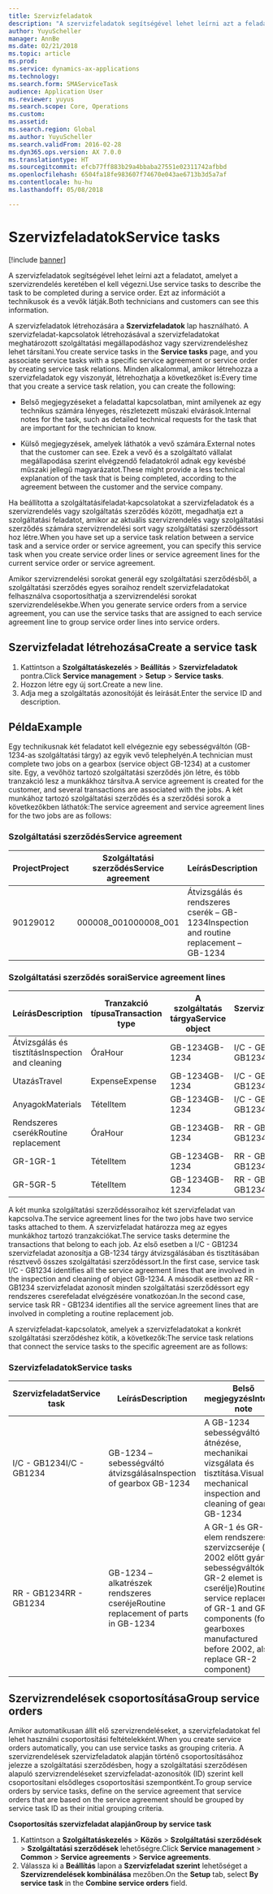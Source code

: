 ```yaml
---
title: Szervizfeladatok
description: "A szervizfeladatok segítségével lehet leírni azt a feladatot, amelyet a szervizrendelés keretében el kell végezni. Ezt az információt a technikusok és a vevők látják."
author: YuyuScheller
manager: AnnBe
ms.date: 02/21/2018
ms.topic: article
ms.prod: 
ms.service: dynamics-ax-applications
ms.technology: 
ms.search.form: SMAServiceTask
audience: Application User
ms.reviewer: yuyus
ms.search.scope: Core, Operations
ms.custom: 
ms.assetid: 
ms.search.region: Global
ms.author: YuyuScheller
ms.search.validFrom: 2016-02-28
ms.dyn365.ops.version: AX 7.0.0
ms.translationtype: HT
ms.sourcegitcommit: efcb77ff883b29a4bbaba27551e02311742afbbd
ms.openlocfilehash: 6504fa18fe983607f74670e043ae6713b3d5a7af
ms.contentlocale: hu-hu
ms.lasthandoff: 05/08/2018

---
```


# <a name="service-tasks"></a><span data-ttu-id="aea8c-104">Szervizfeladatok</span><span class="sxs-lookup"><span data-stu-id="aea8c-104">Service tasks</span></span>  

[!include [banner](../includes/banner.md)]

<span data-ttu-id="aea8c-105">A szervizfeladatok segítségével lehet leírni azt a feladatot, amelyet a szervizrendelés keretében el kell végezni.</span><span class="sxs-lookup"><span data-stu-id="aea8c-105">Use service tasks to describe the task to be completed during a service order.</span></span>
<span data-ttu-id="aea8c-106">Ezt az információt a technikusok és a vevők látják.</span><span class="sxs-lookup"><span data-stu-id="aea8c-106">Both technicians and customers can see this information.</span></span>

<span data-ttu-id="aea8c-107">A szervizfeladatok létrehozására a **Szervizfeladatok** lap használható. A szervizfeladat-kapcsolatok létrehozásával a szervizfeladatokat meghatározott szolgáltatási megállapodáshoz vagy szervizrendeléshez lehet társítani.</span><span class="sxs-lookup"><span data-stu-id="aea8c-107">You create service tasks in the **Service tasks** page, and you associate service tasks with a specific service agreement or service order by creating service task relations.</span></span> <span data-ttu-id="aea8c-108">Minden alkalommal, amikor létrehozza a szervizfeladatok egy viszonyát, létrehozhatja a következőket is:</span><span class="sxs-lookup"><span data-stu-id="aea8c-108">Every time that you create a service task relation, you can create the following:</span></span>

-  <span data-ttu-id="aea8c-109">Belső megjegyzéseket a feladattal kapcsolatban, mint amilyenek az egy technikus számára lényeges, részletezett műszaki elvárások.</span><span class="sxs-lookup"><span data-stu-id="aea8c-109">Internal notes for the task, such as detailed technical requests for the task that are important for the technician to know.</span></span>

-  <span data-ttu-id="aea8c-110">Külső megjegyzések, amelyek láthatók a vevő számára.</span><span class="sxs-lookup"><span data-stu-id="aea8c-110">External notes that the customer can see.</span></span> <span data-ttu-id="aea8c-111">Ezek a vevő és a szolgáltató vállalat megállapodása szerint elvégzendő feladatokról adnak egy kevésbé műszaki jellegű magyarázatot.</span><span class="sxs-lookup"><span data-stu-id="aea8c-111">These might provide a less technical explanation of the task that is being completed, according to the agreement between the customer and the service company.</span></span>

<span data-ttu-id="aea8c-112">Ha beállította a szolgáltatásifeladat‑kapcsolatokat a szervizfeladatok és a szervizrendelés vagy szolgáltatás szerződés között, megadhatja ezt a szolgáltatási feladatot, amikor az aktuális szervizrendelés vagy szolgáltatási szerződés számára szervizrendelési sort vagy szolgáltatási szerződéssort hoz létre.</span><span class="sxs-lookup"><span data-stu-id="aea8c-112">When you have set up a service task relation between a service task and a service order or service agreement, you can specify this service task when you create service order lines or service agreement lines for the current service order or service agreement.</span></span>

<span data-ttu-id="aea8c-113">Amikor szervizrendelési sorokat generál egy szolgáltatási szerződésből, a szolgáltatási szerződés egyes soraihoz rendelt szervizfeladatokat felhasználva csoportosíthatja a szervizrendelési sorokat szervizrendelésekbe.</span><span class="sxs-lookup"><span data-stu-id="aea8c-113">When you generate service orders from a service agreement, you can use the service tasks that are assigned to each service agreement line to group service order lines into service orders.</span></span>

## <a name="create-a-service-task"></a><span data-ttu-id="aea8c-114">Szervizfeladat létrehozása</span><span class="sxs-lookup"><span data-stu-id="aea8c-114">Create a service task</span></span>

1. <span data-ttu-id="aea8c-115">Kattintson a **Szolgáltatáskezelés** \> **Beállítás** \> **Szervizfeladatok** pontra.</span><span class="sxs-lookup"><span data-stu-id="aea8c-115">Click **Service management** \> **Setup** \> **Service tasks**.</span></span>
2. <span data-ttu-id="aea8c-116">Hozzon létre egy új sort.</span><span class="sxs-lookup"><span data-stu-id="aea8c-116">Create a new line.</span></span>
3. <span data-ttu-id="aea8c-117">Adja meg a szolgáltatás azonosítóját és leírását.</span><span class="sxs-lookup"><span data-stu-id="aea8c-117">Enter the service ID and description.</span></span>

## <a name="example"></a><span data-ttu-id="aea8c-118">Példa</span><span class="sxs-lookup"><span data-stu-id="aea8c-118">Example</span></span>

<span data-ttu-id="aea8c-119">Egy technikusnak két feladatot kell elvégeznie egy sebességváltón (GB-1234-as szolgáltatási tárgy) az egyik vevő telephelyén.</span><span class="sxs-lookup"><span data-stu-id="aea8c-119">A technician must complete two jobs on a gearbox (service object GB-1234) at a customer site.</span></span> <span data-ttu-id="aea8c-120">Egy, a vevőhöz tartozó szolgáltatási szerződés jön létre, és több tranzakció lesz a munkákhoz társítva.</span><span class="sxs-lookup"><span data-stu-id="aea8c-120">A service agreement is created for the customer, and several transactions are associated with the jobs.</span></span> <span data-ttu-id="aea8c-121">A két munkához tartozó szolgáltatási szerződés és a szerződési sorok a következőkben láthatók:</span><span class="sxs-lookup"><span data-stu-id="aea8c-121">The service agreement and service agreement lines for the two jobs are as follows:</span></span>

### <a name="service-agreement"></a><span data-ttu-id="aea8c-122">Szolgáltatási szerződés</span><span class="sxs-lookup"><span data-stu-id="aea8c-122">Service agreement</span></span>

| <span data-ttu-id="aea8c-123">Project</span><span class="sxs-lookup"><span data-stu-id="aea8c-123">Project</span></span> | <span data-ttu-id="aea8c-124">Szolgáltatási szerződés</span><span class="sxs-lookup"><span data-stu-id="aea8c-124">Service agreement</span></span> | <span data-ttu-id="aea8c-125">Leírás</span><span class="sxs-lookup"><span data-stu-id="aea8c-125">Description</span></span>                                  | <span data-ttu-id="aea8c-126">Csoport</span><span class="sxs-lookup"><span data-stu-id="aea8c-126">Group</span></span>   |
|---------|-------------------|----------------------------------------------|---------|
| <span data-ttu-id="aea8c-127">9012</span><span class="sxs-lookup"><span data-stu-id="aea8c-127">9012</span></span>    | <span data-ttu-id="aea8c-128">000008\_001</span><span class="sxs-lookup"><span data-stu-id="aea8c-128">000008\_001</span></span>       | <span data-ttu-id="aea8c-129">Átvizsgálás és rendszeres cserék – GB-1234</span><span class="sxs-lookup"><span data-stu-id="aea8c-129">Inspection and routine replacement – GB-1234</span></span> | <span data-ttu-id="aea8c-130">Prémium</span><span class="sxs-lookup"><span data-stu-id="aea8c-130">Premium</span></span> |

### <a name="service-agreement-lines"></a><span data-ttu-id="aea8c-131">Szolgáltatási szerződés sorai</span><span class="sxs-lookup"><span data-stu-id="aea8c-131">Service agreement lines</span></span>

| <span data-ttu-id="aea8c-132">Leírás</span><span class="sxs-lookup"><span data-stu-id="aea8c-132">Description</span></span>             | <span data-ttu-id="aea8c-133">Tranzakció típusa</span><span class="sxs-lookup"><span data-stu-id="aea8c-133">Transaction type</span></span> | <span data-ttu-id="aea8c-134">A szolgáltatás tárgya</span><span class="sxs-lookup"><span data-stu-id="aea8c-134">Service object</span></span> | <span data-ttu-id="aea8c-135">Szervizfeladat</span><span class="sxs-lookup"><span data-stu-id="aea8c-135">Service task</span></span> |
|-------------------------|------------------|----------------|--------------|
| <span data-ttu-id="aea8c-136">Átvizsgálás és tisztítás</span><span class="sxs-lookup"><span data-stu-id="aea8c-136">Inspection and cleaning</span></span> | <span data-ttu-id="aea8c-137">Óra</span><span class="sxs-lookup"><span data-stu-id="aea8c-137">Hour</span></span>             | <span data-ttu-id="aea8c-138">GB-1234</span><span class="sxs-lookup"><span data-stu-id="aea8c-138">GB-1234</span></span>        | <span data-ttu-id="aea8c-139">I/C - GB1234</span><span class="sxs-lookup"><span data-stu-id="aea8c-139">I/C - GB1234</span></span> |
| <span data-ttu-id="aea8c-140">Utazás</span><span class="sxs-lookup"><span data-stu-id="aea8c-140">Travel</span></span>                  | <span data-ttu-id="aea8c-141">Expense</span><span class="sxs-lookup"><span data-stu-id="aea8c-141">Expense</span></span>          | <span data-ttu-id="aea8c-142">GB-1234</span><span class="sxs-lookup"><span data-stu-id="aea8c-142">GB-1234</span></span>        | <span data-ttu-id="aea8c-143">I/C - GB1234</span><span class="sxs-lookup"><span data-stu-id="aea8c-143">I/C - GB1234</span></span> |
| <span data-ttu-id="aea8c-144">Anyagok</span><span class="sxs-lookup"><span data-stu-id="aea8c-144">Materials</span></span>               | <span data-ttu-id="aea8c-145">Tétel</span><span class="sxs-lookup"><span data-stu-id="aea8c-145">Item</span></span>             | <span data-ttu-id="aea8c-146">GB-1234</span><span class="sxs-lookup"><span data-stu-id="aea8c-146">GB-1234</span></span>        | <span data-ttu-id="aea8c-147">I/C - GB1234</span><span class="sxs-lookup"><span data-stu-id="aea8c-147">I/C - GB1234</span></span> |
| <span data-ttu-id="aea8c-148">Rendszeres cserék</span><span class="sxs-lookup"><span data-stu-id="aea8c-148">Routine replacement</span></span>     | <span data-ttu-id="aea8c-149">Óra</span><span class="sxs-lookup"><span data-stu-id="aea8c-149">Hour</span></span>             | <span data-ttu-id="aea8c-150">GB-1234</span><span class="sxs-lookup"><span data-stu-id="aea8c-150">GB-1234</span></span>        | <span data-ttu-id="aea8c-151">RR - GB1234</span><span class="sxs-lookup"><span data-stu-id="aea8c-151">RR - GB1234</span></span>  |
| <span data-ttu-id="aea8c-152">GR-1</span><span class="sxs-lookup"><span data-stu-id="aea8c-152">GR-1</span></span>                    | <span data-ttu-id="aea8c-153">Tétel</span><span class="sxs-lookup"><span data-stu-id="aea8c-153">Item</span></span>             | <span data-ttu-id="aea8c-154">GB-1234</span><span class="sxs-lookup"><span data-stu-id="aea8c-154">GB-1234</span></span>        | <span data-ttu-id="aea8c-155">RR - GB1234</span><span class="sxs-lookup"><span data-stu-id="aea8c-155">RR - GB1234</span></span>  |
| <span data-ttu-id="aea8c-156">GR-5</span><span class="sxs-lookup"><span data-stu-id="aea8c-156">GR-5</span></span>                    | <span data-ttu-id="aea8c-157">Tétel</span><span class="sxs-lookup"><span data-stu-id="aea8c-157">Item</span></span>             | <span data-ttu-id="aea8c-158">GB-1234</span><span class="sxs-lookup"><span data-stu-id="aea8c-158">GB-1234</span></span>        | <span data-ttu-id="aea8c-159">RR - GB1234</span><span class="sxs-lookup"><span data-stu-id="aea8c-159">RR - GB1234</span></span>  |

<span data-ttu-id="aea8c-160">A két munka szolgáltatási szerződéssoraihoz két szervizfeladat van kapcsolva.</span><span class="sxs-lookup"><span data-stu-id="aea8c-160">The service agreement lines for the two jobs have two service tasks attached to them.</span></span> <span data-ttu-id="aea8c-161">A szervizfeladat határozza meg az egyes munkákhoz tartozó tranzakciókat.</span><span class="sxs-lookup"><span data-stu-id="aea8c-161">The service tasks determine the transactions that belong to each job.</span></span> <span data-ttu-id="aea8c-162">Az első esetben a I/C - GB1234 szervizfeladat azonosítja a GB-1234 tárgy átvizsgálásában és tisztításában résztvevő összes szolgáltatási szerződéssort.</span><span class="sxs-lookup"><span data-stu-id="aea8c-162">In the first case, service task I/C - GB1234 identifies all the service agreement lines that are involved in the inspection and cleaning of object GB-1234.</span></span> <span data-ttu-id="aea8c-163">A második esetben az RR - GB1234 szervizfeladat azonosít minden szolgáltatási szerződéssort egy rendszeres cserefeladat elvégzésére vonatkozóan.</span><span class="sxs-lookup"><span data-stu-id="aea8c-163">In the second case, service task RR - GB1234 identifies all the service agreement lines that are involved in completing a routine replacement job.</span></span>

<span data-ttu-id="aea8c-164">A szervizfeladat-kapcsolatok, amelyek a szervizfeladatokat a konkrét szolgáltatási szerződéshez kötik, a következők:</span><span class="sxs-lookup"><span data-stu-id="aea8c-164">The service task relations that connect the service tasks to the specific agreement are as follows:</span></span>

### <a name="service-tasks"></a><span data-ttu-id="aea8c-165">Szervizfeladatok</span><span class="sxs-lookup"><span data-stu-id="aea8c-165">Service tasks</span></span>

| <span data-ttu-id="aea8c-166">Szervizfeladat</span><span class="sxs-lookup"><span data-stu-id="aea8c-166">Service task</span></span> | <span data-ttu-id="aea8c-167">Leírás</span><span class="sxs-lookup"><span data-stu-id="aea8c-167">Description</span></span>                             | <span data-ttu-id="aea8c-168">Belső megjegyzés</span><span class="sxs-lookup"><span data-stu-id="aea8c-168">Internal note</span></span>                                                                                                                 | <span data-ttu-id="aea8c-169">Külső megjegyzés</span><span class="sxs-lookup"><span data-stu-id="aea8c-169">External note</span></span>                 |
|--------------|-----------------------------------------|-------------------------------------------------------------------------------------------------------------------------------|-------------------------------|
| <span data-ttu-id="aea8c-170">I/C - GB1234</span><span class="sxs-lookup"><span data-stu-id="aea8c-170">I/C - GB1234</span></span> | <span data-ttu-id="aea8c-171">GB-1234 – sebességváltó átvizsgálása</span><span class="sxs-lookup"><span data-stu-id="aea8c-171">Inspection of gearbox GB-1234</span></span>           | <span data-ttu-id="aea8c-172">A GB-1234 sebességváltó átnézése, mechanikai vizsgálata és tisztítása.</span><span class="sxs-lookup"><span data-stu-id="aea8c-172">Visual and mechanical inspection and cleaning of gearbox GB-1234</span></span>                                                              | <span data-ttu-id="aea8c-173">Sebességváltó rendszeres felülvizsgálata</span><span class="sxs-lookup"><span data-stu-id="aea8c-173">Routine inspection of gearbox</span></span> |
| <span data-ttu-id="aea8c-174">RR - GB1234</span><span class="sxs-lookup"><span data-stu-id="aea8c-174">RR - GB1234</span></span>  | <span data-ttu-id="aea8c-175">GB-1234 – alkatrészek rendszeres cseréje</span><span class="sxs-lookup"><span data-stu-id="aea8c-175">Routine replacement of parts in GB-1234</span></span> | <span data-ttu-id="aea8c-176">A GR-1 és GR-5 elem rendszeres szervizcseréje (a 2002 előtt gyártott sebességváltóknál a GR-2 elemet is cserélje)</span><span class="sxs-lookup"><span data-stu-id="aea8c-176">Routine service replacement of GR-1 and GR-5 components (for gearboxes manufactured before 2002, also replace GR-2 component)</span></span> | <span data-ttu-id="aea8c-177">Rendszeres alkatrészcsere</span><span class="sxs-lookup"><span data-stu-id="aea8c-177">Routine replacement of parts</span></span>  |

## <a name="group-service-orders"></a><span data-ttu-id="aea8c-178">Szervizrendelések csoportosítása</span><span class="sxs-lookup"><span data-stu-id="aea8c-178">Group service orders</span></span>

<span data-ttu-id="aea8c-179">Amikor automatikusan állít elő szervizrendeléseket, a szervizfeladatokat fel lehet használni csoportosítási feltételekként.</span><span class="sxs-lookup"><span data-stu-id="aea8c-179">When you create service orders automatically, you can use service tasks as grouping criteria.</span></span> <span data-ttu-id="aea8c-180">A szervizrendelések szervizfeladatok alapján történő csoportosításához jelezze a szolgáltatási szerződésben, hogy a szolgáltatási szerződésen alapuló szervizrendeléseket szervizfeladat-azonosítók (ID) szerint kell csoportosítani elsődleges csoportosítási szempontként.</span><span class="sxs-lookup"><span data-stu-id="aea8c-180">To group service orders by service tasks, define on the service agreement that service orders that are based on the service agreement should be grouped by service task ID as their initial grouping criteria.</span></span>

<span data-ttu-id="aea8c-181">**Csoportosítás szervizfeladat alapján**</span><span class="sxs-lookup"><span data-stu-id="aea8c-181">**Group by service task**</span></span>

1. <span data-ttu-id="aea8c-182">Kattintson a **Szolgáltatáskezelés** \> **Közös** \> **Szolgáltatási szerződések** \> **Szolgáltatási szerződések** lehetőségre.</span><span class="sxs-lookup"><span data-stu-id="aea8c-182">Click **Service management** \> **Common** \> **Service agreements** \> **Service agreements**.</span></span>
2. <span data-ttu-id="aea8c-183">Válassza ki a **Beállítás** lapon a **Szervizfeladat szerint** lehetőséget a **Szervizrendelések kombinálása** mezőben.</span><span class="sxs-lookup"><span data-stu-id="aea8c-183">On the **Setup** tab, select **By service task** in the **Combine service orders** field.</span></span>



